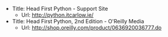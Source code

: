 * Title:	Head First Python - Support Site
  * Url:	http://python.itcarlow.ie/
* Title:	Head First Python, 2nd Edition - O'Reilly Media
  * Url:	http://shop.oreilly.com/product/0636920036777.do
